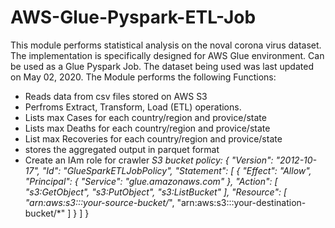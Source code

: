 # AWS-Glue-Pyspark-ETL-Job


This module performs statistical analysis on the noval corona virus dataset. The implementation is specifically
designed for AWS Glue environment. Can be used as a Glue Pyspark Job.
The dataset being used was last updated on May 02, 2020. 
The Module performs the following Functions:
* Reads data from csv files stored on AWS S3
* Perfroms Extract, Transform, Load (ETL) operations. 
* Lists max Cases for each country/region and provice/state
* Lists max Deaths for each country/region and provice/state
* List max Recoveries for each country/region and provice/state
* stores the aggregated output in parquet format
* Create an IAm role for crawler
*S3 bucket policy:
{
  "Version": "2012-10-17",
  "Id": "GlueSparkETLJobPolicy",
  "Statement": [
    {
      "Effect": "Allow",
      "Principal": {
        "Service": "glue.amazonaws.com"
      },
      "Action": [
        "s3:GetObject",
        "s3:PutObject",
        "s3:ListBucket"
      ],
      "Resource": [
        "arn:aws:s3:::your-source-bucket/*",
        "arn:aws:s3:::your-destination-bucket/*"
      ]
    }
  ]
}


